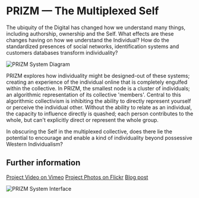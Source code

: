 PRIZM — The Multiplexed Self
============================

The ubiquity of the Digital has changed how we understand many things, including authorship, ownership and the Self. What effects are these changes having on how we understand the Individual? How do the standardized presences of social networks, identification systems and customers databases transform individuality?

![PRIZM System Diagram](http://farm9.staticflickr.com/8359/8276458915_88c42ef994_c.jpg)

PRIZM explores how individuality might be designed-out of these systems; creating an experience of the individual online that is completely engulfed within the collective. In PRIZM, the smallest node is a cluster of individuals; an algorithmic representation of its collective 'members'. Central to this algorithmic collectivism is inhibiting the ability to directly represent yourself or perceive the individual other. Without the ability to relate as an individual, the capacity to influence directly is quashed; each person contributes to the whole, but can't explicitly direct or represent the whole group.

In obscuring the Self in the multiplexed collective, does there lie the potential to encourage and enable a kind of individuality beyond possessive Western Individualism?

## Further information

[Project Video on Vimeo](http://vimeo.com/johndryan/prizm)
[Project Photos on Flickr](http://www.flickr.com/photos/johndryan/8277496460/)
[Blog post](http://blog.johndryan.me/post/38054215831/prizm-the-multiplexed-self-the-ubiquity-of-the)

![PRIZM System Interface](http://farm9.staticflickr.com/8202/8277496460_ce4d4b0f9c_z.jpg)